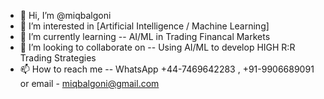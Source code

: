 - 👋 Hi, I’m @miqbalgoni
- 👀 I’m interested in [Artificial Intelligence / Machine Learning]
- 🌱 I’m currently learning -- AI/ML in Trading Financal Markets 
- 💞️ I’m looking to collaborate on -- Using AI/ML to develop HIGH R:R Trading Strategies 
- 📫 How to reach me -- WhatsApp +44-7469642283 , +91-9906689091 or email - miqbalgoni@gmail.com

<!---
miqbalgoni/miqbalgoni is a ✨ special ✨ repository because its `README.md` (this file) appears on your GitHub profile.
You can click the Preview link to take a look at your changes.
--->
